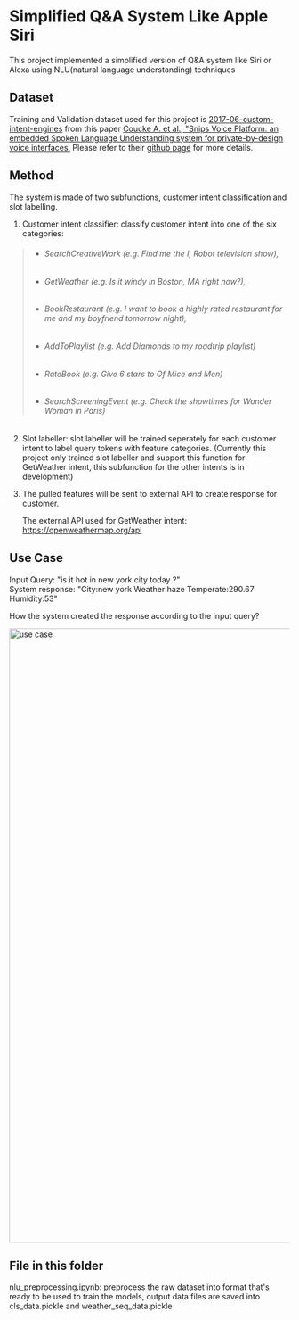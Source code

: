 # Simplified Q&A System Like Apple Siri
This project implemented a simplified version of Q&A system like Siri or Alexa using NLU(natural language understanding) techniques

## Dataset
Training and Validation dataset used for this project is [2017-06-custom-intent-engines](https://github.com/sonos/nlu-benchmark/tree/master/2017-06-custom-intent-engines) from this paper [Coucke A. et al., "Snips Voice Platform: an embedded Spoken Language Understanding system for private-by-design voice interfaces.](https://arxiv.org/abs/1805.10190) Please refer to their [github page](https://github.com/sonos/nlu-benchmark/tree/master) for more details. 

## Method
The system is made of two subfunctions, customer intent classification and slot labelling.

1. Customer intent classifier: classify customer intent into one of the six categories: 
 
  > * <h6> SearchCreativeWork (e.g. Find me the I, Robot television show),<br>
  > * <h6> GetWeather (e.g. Is it windy in Boston, MA right now?),
  > * <h6> BookRestaurant (e.g. I want to book a highly rated restaurant for me and my boyfriend tomorrow night),
  > * <h6> AddToPlaylist (e.g. Add Diamonds to my roadtrip playlist)
  > * <h6> RateBook (e.g. Give 6 stars to Of Mice and Men)
  > * <h6> SearchScreeningEvent (e.g. Check the showtimes for Wonder Woman in Paris)
  
2. Slot labeller: slot labeller will be trained seperately for each customer intent to label query tokens with feature categories. (Currently this project only trained slot labeller and support this function for GetWeather intent, this subfunction for the other intents is in development)
  
3. The pulled features will be sent to external API to create response for customer. 
 
   The external API used for GetWeather intent: https://openweathermap.org/api
 
## Use Case
  
  Input Query: "is it hot in new york city today ?" <br>
  System response: "City:new york Weather:haze Temperate:290.67 Humidity:53"
 
 How the system created the response according to the input query?
 
  <img width="1102" alt="use case" src="https://github.com/ttwazi/NLP/assets/88044035/83bcea61-a09e-4cfe-aab8-7177a15e86f8">
 
## File in this folder
 
 nlu_preprocessing.ipynb: preprocess the raw dataset into format that's ready to be used to train the models, output data files are saved into cls_data.pickle and weather_seq_data.pickle
  










